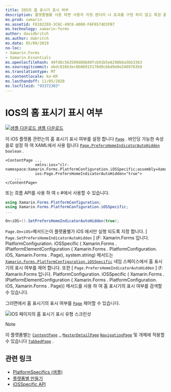 ```yaml
---
title: IOS의 홈 표시기 표시 여부
description: 플랫폼별를 사용 하면 사용자 지정 렌더러 나 효과를 구현 하지 않고 특정 플랫폼 에서만 사용할 수 있는 기능을 사용할 수 있습니다. 이 문서에서는 페이지에서 홈 표시기의 표시 여부를 설정 하는 iOS 플랫폼별를 사용 하는 방법을 설명 합니다.
ms.prod: xamarin
ms.assetid: F81022E0-3C6C-49C0-A000-FAF6574D3FB7
ms.technology: xamarin-forms
author: davidbritch
ms.author: dabritch
ms.date: 05/09/2019
no-loc:
- Xamarin.Forms
- Xamarin.Essentials
ms.openlocfilehash: 49fd8c563509d88b80fcb91b5e6298b8a5bb3363
ms.sourcegitcommit: ebdc016b3ec0b06915170d0cbbd9e0e2469763b9
ms.translationtype: MT
ms.contentlocale: ko-KR
ms.lasthandoff: 11/05/2020
ms.locfileid: "93372303"
---
```

# <a name="home-indicator-visibility-on-ios"></a>IOS의 홈 표시기 표시 여부

[![샘플 다운로드](~/media/shared/download.png) 샘플 다운로드](/samples/xamarin/xamarin-forms-samples/userinterface-platformspecifics)

이 iOS 플랫폼 관련는의 홈 표시기 표시 여부를 설정 합니다 [`Page`](xref:Xamarin.Forms.Page) . 바인딩 가능한 속성을로 설정 하 여 XAML에서 사용 됩니다 [`Page.PrefersHomeIndicatorAutoHidden`](xref:Xamarin.Forms.PlatformConfiguration.iOSSpecific.Page.PrefersHomeIndicatorAutoHiddenProperty) `boolean` .

```xaml
<ContentPage ...
             xmlns:ios="clr-namespace:Xamarin.Forms.PlatformConfiguration.iOSSpecific;assembly=Xamarin.Forms.Core"
             ios:Page.PrefersHomeIndicatorAutoHidden="true">
    ...
</ContentPage>
```

또는 흐름 API를 사용 하 여 c #에서 사용할 수 있습니다.

```csharp
using Xamarin.Forms.PlatformConfiguration;
using Xamarin.Forms.PlatformConfiguration.iOSSpecific;
...

On<iOS>().SetPrefersHomeIndicatorAutoHidden(true);
```

`Page.On<iOS>`메서드는이 플랫폼별가 iOS 에서만 실행 되도록 지정 합니다. [ `Page.SetPrefersHomeIndicatorAutoHidden` ] (F: Xamarin.Forms 입니다. PlatformConfiguration. iOSSpecific ( Xamarin.Forms . IPlatformElementConfiguration { Xamarin.Forms . PlatformConfiguration. iOS, Xamarin.Forms . Page}, system.string) 메서드는 [`Xamarin.Forms.PlatformConfiguration.iOSSpecific`](xref:Xamarin.Forms.PlatformConfiguration.iOSSpecific) 네임 스페이스에서 홈 표시기의 표시 여부를 제어 합니다. 또한 [ `Page.PrefersHomeIndicatorAutoHidden` ] (f: Xamarin.Forms 입니다. PlatformConfiguration. iOSSpecific ( Xamarin.Forms . IPlatformElementConfiguration { Xamarin.Forms . PlatformConfiguration. iOS, Xamarin.Forms . Page}) 메서드를 사용 하 여 홈 표시기의 표시 여부를 검색할 수 있습니다.

그러면에서 홈 표시기의 표시 여부를 [`Page`](xref:Xamarin.Forms.Page) 제어할 수 있습니다.

![IOS 페이지의 홈 표시기 표시 유형 스크린샷](page-home-indicator-images/home-indicator-visibility.png "페이지 홈 표시기 가시성")

> [!NOTE]
> 이 플랫폼별는 [`ContentPage`](xref:Xamarin.Forms.ContentPage) ,, [`MasterDetailPage`](xref:Xamarin.Forms.MasterDetailPage) [`NavigationPage`](xref:Xamarin.Forms.NavigationPage) 및 개체에 적용할 수 있습니다 [`TabbedPage`](xref:Xamarin.Forms.TabbedPage) .

## <a name="related-links"></a>관련 링크

- [PlatformSpecifics (샘플)](/samples/xamarin/xamarin-forms-samples/userinterface-platformspecifics)
- [플랫폼별 만들기](~/xamarin-forms/platform/platform-specifics/index.md#creating-platform-specifics)
- [iOSSpecific API](xref:Xamarin.Forms.PlatformConfiguration.iOSSpecific)